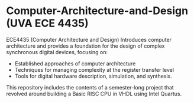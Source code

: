 # Computer-Architecture-and-Design (UVA ECE 4435)

ECE4435&nbsp;(Computer Architecture and Design) Introduces computer architecture and provides a foundation for the design of complex synchronous digital devices, focusing on:
* Established approaches of computer architecture
* Techniques for managing complexity at the register transfer level
* Tools for digital hardware description, simulation, and synthesis.

This repository includes the contents of a semester-long project that revolved around building a Basic RISC CPU in VHDL using Intel Quartus.

